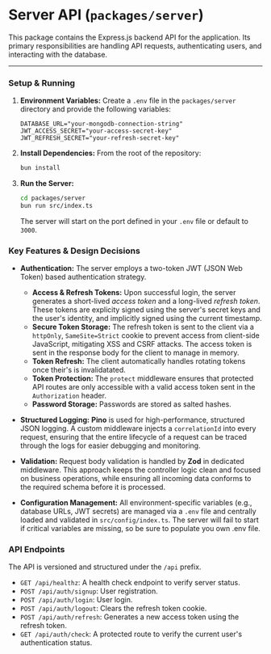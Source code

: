# Server API (`packages/server`)

This package contains the Express.js backend API for the application. Its primary responsibilities are handling API requests, authenticating users, and interacting with the database.

---

### Setup & Running

1.  **Environment Variables:** Create a `.env` file in the `packages/server` directory and provide the following variables:

    ```
    DATABASE_URL="your-mongodb-connection-string"
    JWT_ACCESS_SECRET="your-access-secret-key"
    JWT_REFRESH_SECRET="your-refresh-secret-key"
    ```

2.  **Install Dependencies:** From the root of the repository:

    ```bash
    bun install
    ```

3.  **Run the Server:**
    ```bash
    cd packages/server
    bun run src/index.ts
    ```
    The server will start on the port defined in your `.env` file or default to `3000`.

### Key Features & Design Decisions

- **Authentication:** The server employs a two-token JWT (JSON Web Token) based authentication strategy.

    - **Access & Refresh Tokens:** Upon successful login, the server generates a short-lived _access token_ and a long-lived _refresh token_. These tokens are explicity signed using the server's secret keys and the user's identity, and implicitly signed using the current timestamp.
    - **Secure Token Storage:** The refresh token is sent to the client via a `httpOnly`, `SameSite=Strict` cookie to prevent access from client-side JavaScript, mitigating XSS and CSRF attacks. The access token is sent in the response body for the client to manage in memory.
    - **Token Refresh:** The client automatically handles rotating tokens once their's is invalidatated.
    - **Token Protection:** The `protect` middleware ensures that protected API routes are only accessible with a valid access token sent in the `Authorization` header.
    - **Password Storage:** Passwords are stored as salted hashes.

- **Structured Logging:** **Pino** is used for high-performance, structured JSON logging. A custom middleware injects a `correlationId` into every request, ensuring that the entire lifecycle of a request can be traced through the logs for easier debugging and monitoring.

- **Validation:** Request body validation is handled by **Zod** in dedicated middleware. This approach keeps the controller logic clean and focused on business operations, while ensuring all incoming data conforms to the required schema before it is processed.

- **Configuration Management:** All environment-specific variables (e.g., database URLs, JWT secrets) are managed via a `.env` file and centrally loaded and validated in `src/config/index.ts`. The server will fail to start if critical variables are missing, so be sure to populate you own .env file.

### API Endpoints

The API is versioned and structured under the `/api` prefix.

- `GET /api/healthz`: A health check endpoint to verify server status.
- `POST /api/auth/signup`: User registration.
- `POST /api/auth/login`: User login.
- `POST /api/auth/logout`: Clears the refresh token cookie.
- `POST /api/auth/refresh`: Generates a new access token using the refresh token.
- `GET /api/auth/check`: A protected route to verify the current user's authentication status.
